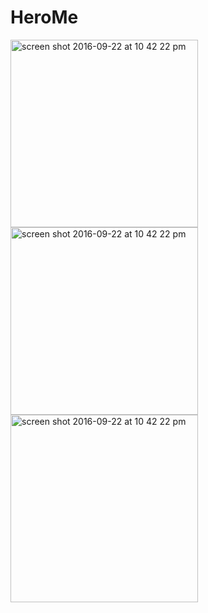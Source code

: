 # HeroMe

<img width="300" alt="screen shot 2016-09-22 at 10 42 22 pm" src="https://cloud.githubusercontent.com/assets/15914563/20816580/a303d50a-b7e8-11e6-8a7b-002f5eeb48dc.png">

<img width="300" alt="screen shot 2016-09-22 at 10 42 22 pm" src="https://cloud.githubusercontent.com/assets/15914563/20816586/a7a05426-b7e8-11e6-848e-ed71f9ee4cb2.png">

<img width="300" alt="screen shot 2016-09-22 at 10 42 22 pm" src="https://cloud.githubusercontent.com/assets/15914563/20816588/ab107de8-b7e8-11e6-96d4-94544fc83aee.png">


